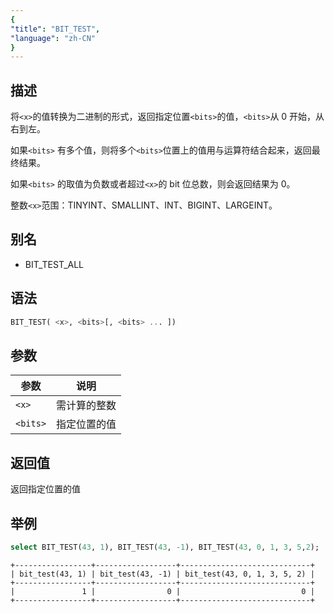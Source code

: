 ```yaml
---
{
"title": "BIT_TEST",
"language": "zh-CN"
}
---
```


<!-- 
Licensed to the Apache Software Foundation (ASF) under one
or more contributor license agreements.  See the NOTICE file
distributed with this work for additional information
regarding copyright ownership.  The ASF licenses this file
to you under the Apache License, Version 2.0 (the
"License"); you may not use this file except in compliance
with the License.  You may obtain a copy of the License at

  http://www.apache.org/licenses/LICENSE-2.0

Unless required by applicable law or agreed to in writing,
software distributed under the License is distributed on an
"AS IS" BASIS, WITHOUT WARRANTIES OR CONDITIONS OF ANY
KIND, either express or implied.  See the License for the
specific language governing permissions and limitations
under the License.
-->


## 描述
将`<x>`的值转换为二进制的形式，返回指定位置`<bits>`的值，`<bits>`从 0 开始，从右到左。

如果`<bits>` 有多个值，则将多个`<bits>`位置上的值用与运算符结合起来，返回最终结果。

如果`<bits>` 的取值为负数或者超过`<x>`的 bit 位总数，则会返回结果为 0。

整数`<x>`范围：TINYINT、SMALLINT、INT、BIGINT、LARGEINT。

## 别名
- BIT_TEST_ALL

## 语法
```sql
BIT_TEST( <x>, <bits>[, <bits> ... ])
```

## 参数
| 参数      | 说明     |
|---------|--------|
| `<x>`   | 需计算的整数 |
| `<bits>` | 指定位置的值 |

## 返回值

返回指定位置的值

## 举例

```sql
select BIT_TEST(43, 1), BIT_TEST(43, -1), BIT_TEST(43, 0, 1, 3, 5,2);
```

```text
+-----------------+------------------+-----------------------------+
| bit_test(43, 1) | bit_test(43, -1) | bit_test(43, 0, 1, 3, 5, 2) |
+-----------------+------------------+-----------------------------+
|               1 |                0 |                           0 |
+-----------------+------------------+-----------------------------+
```

